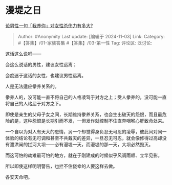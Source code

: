 # 漫堤之日
[论男性一句「我养你」对女性杀伤力有多大?](https://www.zhihu.com/question/615951596/answer/21493502406)

> Author: #Anonymity
> Last update: [编辑于 2024-11-03]
> Link:
> Category: #【答集】/01-家族答集 #【答集】/03-第一性 
> Tag: 
> 评论区:
> 泛讨论:

这话这么说吧——

会这么说话的男性，建议女性远离；

会痴迷于这话的女性，也建议男性远离。

人是无法适应豢养关系的。

豢养人的，没可能一直不将自己的人格凌驾于对方之上；受人豢养的，没可能一直将自己的人格屈于对方之下。

即使是亲生的父母子女之间，长期维持豢养关系，也会生出破天的怨恨，而且最危险的是，这种怨恨是长期引而不发，一但发作就控制不住直奔咽喉心肝致命处来。

一个自以为对人有天大的恩情，另一个却觉得身负忍无可忍的凌辱，彼此间对同一体验的结论有无可调和甚至不共戴天的差异，一旦忍无可忍，就会像修得过高却没有泄洪闸的拦河大坝——必有漫堤一天，而漫堤的那一天，大坝必然毁灭。

而这可怕的劫难最可怕的地方，就在于刚建成的时候似乎风调雨顺、立竿见影。

所以即使这样明明警告，也拦不住侥幸的人要这样去做。

各安天命吧。